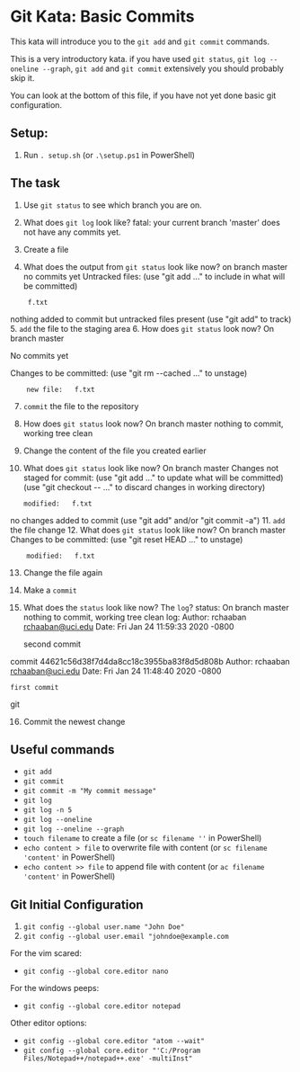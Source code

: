 # Git Kata: Basic Commits
This kata will introduce you to the `git add` and `git commit` commands.

This is a very introductory kata. if you have used `git status`, `git log --oneline --graph`, `git add` and `git commit` extensively you should probably skip it.

You can look at the bottom of this file, if you have not yet done basic git configuration.

## Setup:

1. Run `. setup.sh` (or `.\setup.ps1` in PowerShell)

## The task

1. Use `git status` to see which branch you are on.
2. What does `git log` look like?
	fatal: your current branch 'master' does not have any 	commits yet.
3. Create a file
4. What does the output from `git status` look like now?
on branch master
no commits yet
Untracked files:
  (use "git add <file>..." to include in what will be committed)

        f.txt

nothing added to commit but untracked files present (use "git add" to track)
5. `add` the file to the staging area
6. How does `git status` look now?
On branch master

No commits yet

Changes to be committed:
  (use "git rm --cached <file>..." to unstage)

        new file:   f.txt
7. `commit` the file to the repository
8. How does `git status` look now?
On branch master
nothing to commit, working tree clean
9. Change the content of the file you created earlier
10. What does `git status` look like now?
On branch master
Changes not staged for commit:
  (use "git add <file>..." to update what will be committed)
  (use "git checkout -- <file>..." to discard changes in working directory)

        modified:   f.txt

no changes added to commit (use "git add" and/or "git commit -a")
11. `add` the file change
12. What does `git status` look like now?
On branch master
Changes to be committed:
  (use "git reset HEAD <file>..." to unstage)

        modified:   f.txt
13. Change the file again
14. Make a `commit`
15. What does the `status` look like now? The `log`?
status:
	On branch master
	nothing to commit, working tree clean
log:
Author: rchaaban <rchaaban@uci.edu>
Date:   Fri Jan 24 11:59:33 2020 -0800

    second commit

commit 44621c56d38f7d4da8cc18c3955ba83f8d5d808b
Author: rchaaban <rchaaban@uci.edu>
Date:   Fri Jan 24 11:48:40 2020 -0800

    first commit
git

16. Commit the newest change

## Useful commands
- `git add`
- `git commit`
- `git commit -m "My commit message"`
- `git log`
- `git log -n 5`
- `git log --oneline`
- `git log --oneline --graph`
- `touch filename` to create a file (or `sc filename ''` in PowerShell)
- `echo content > file` to overwrite file with content (or `sc filename 'content'` in PowerShell)
- `echo content >> file` to append file with content (or `ac filename 'content'` in PowerShell)


## Git Initial Configuration
1. `git config --global user.name "John Doe"`
1. `git config --global user.email "johndoe@example.com`

For the vim scared:
- `git config --global core.editor nano`

For the windows peeps:
- `git config --global core.editor notepad`

Other editor options:
- `git config --global core.editor "atom --wait"`
- `git config --global core.editor "'C:/Program Files/Notepad++/notepad++.exe' -multiInst"`
